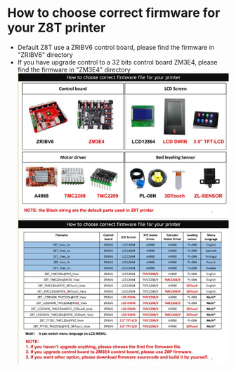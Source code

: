 # How to choose correct firmware for your Z8T printer
- Default Z8T use a ZRIBV6 control board, please find the firmware in "ZRIBV6" directory
- If you have upgrade control to a 32 bits control board ZM3E4, please find the firmware in "ZM3E4" directory
![](1.jpg)
![](2.jpg)

